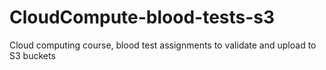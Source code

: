 # CloudCompute-blood-tests-s3
Cloud computing course, blood test assignments to validate and upload to S3 buckets
